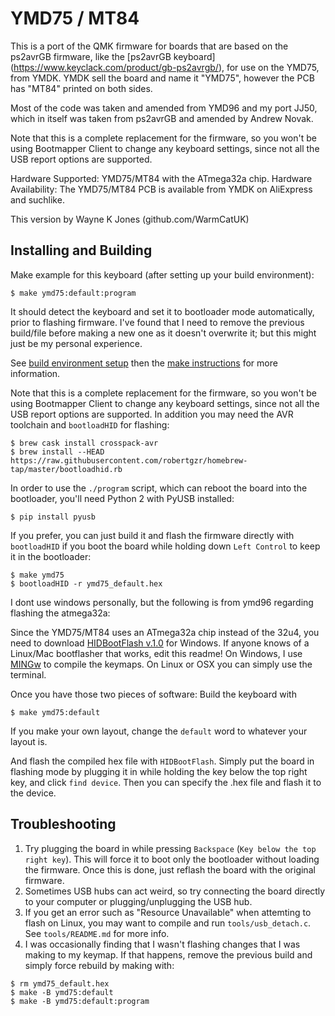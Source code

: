 YMD75 / MT84
==========================

This is a port of the QMK firmware for boards that are based on the
ps2avrGB firmware, like the [ps2avrGB keyboard] (https://www.keyclack.com/product/gb-ps2avrgb/), for use on the YMD75, from YMDK. YMDK sell the board and name it "YMD75", however the PCB has "MT84" printed on both sides.

Most of the code was taken and amended from YMD96 and my port JJ50, which in itself was taken from ps2avrGB and amended by Andrew Novak.

Note that this is a complete replacement for the firmware, so you won't be
using Bootmapper Client to change any keyboard settings, since not all the
USB report options are supported.

Hardware Supported: YMD75/MT84 with the ATmega32a chip.
Hardware Availability: The YMD75/MT84 PCB is available from YMDK on AliExpress and suchlike.

This version by Wayne K Jones (github.com/WarmCatUK)

## Installing and Building

Make example for this keyboard (after setting up your build environment):

```
$ make ymd75:default:program
```
It should detect the keyboard and set it to bootloader mode automatically, prior to flashing firmware.
I've found that I need to remove the previous build/file before making a new one as it doesn't overwrite it; but this might just be my personal experience.

See [build environment setup](https://docs.qmk.fm/build_environment_setup.html) then the [make instructions](https://docs.qmk.fm/make_instructions.html) for more information.

Note that this is a complete replacement for the firmware, so you won't be
using Bootmapper Client to change any keyboard settings, since not all the
USB report options are supported.
In addition you may need the AVR toolchain and `bootloadHID` for flashing:

```
$ brew cask install crosspack-avr
$ brew install --HEAD https://raw.githubusercontent.com/robertgzr/homebrew-tap/master/bootloadhid.rb
```

In order to use the `./program` script, which can reboot the board into
the bootloader, you'll need Python 2 with PyUSB installed:

```
$ pip install pyusb
```

If you prefer, you can just build it and flash the firmware directly with
`bootloadHID` if you boot the board while holding down `Left Control` to keep it
in the bootloader:

```
$ make ymd75
$ bootloadHID -r ymd75_default.hex
```
I dont use windows personally, but the following is from ymd96 regarding flashing the atmega32a:

Since the YMD75/MT84 uses an ATmega32a chip instead of the 32u4, you need to download [HIDBootFlash v.1.0](http://vusb.wikidot.com/project:hidbootflash) for Windows. If anyone knows of a Linux/Mac bootflasher that works, edit this readme!
On Windows, I use [MINGw](http://www.mingw.org/) to compile the keymaps. On Linux or OSX you can simply use the terminal.

Once you have those two pieces of software:
Build the keyboard with
```
$ make ymd75:default
```
If you make your own layout, change the `default` word to whatever your layout is.

And flash the compiled hex file with `HIDBootFlash`. Simply put the board in flashing mode by plugging it in while holding the key below the top right key, and click `find device`. Then you can specify the .hex file and flash it to the device.


## Troubleshooting

1. Try plugging the board in while pressing `Backspace` (`Key below the top right key`). This will force it to boot only the bootloader without loading the firmware. Once this is done, just reflash the board with the original firmware.
2. Sometimes USB hubs can act weird, so try connecting the board directly to your computer or plugging/unplugging the USB hub.
3. If you get an error such as "Resource Unavailable" when attemting to flash on Linux, you may want to compile and run `tools/usb_detach.c`. See `tools/README.md` for more info.
4. I was occasionally finding that I wasn't flashing changes that I was making to my keymap. If that happens, remove the previous build and simply force rebuild by making with:
```
$ rm ymd75_default.hex
$ make -B ymd75:default
$ make -B ymd75:default:program
```
